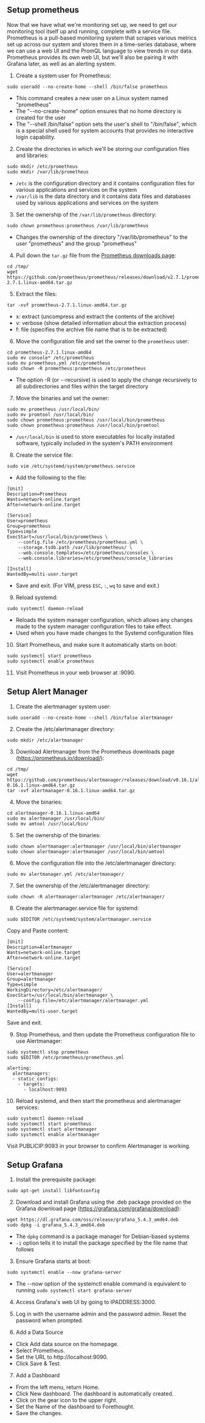 ## Setup prometheus

Now that we have what we're monitoring set up, we need to get our monitoring tool itself up and running, complete with a service file. 
Prometheus is a pull-based monitoring system that scrapes various metrics set up across our system and stores them in a time-series database, 
where we can use a web UI and the PromQL language to view trends in our data. 
Prometheus provides its own web UI, but we'll also be pairing it with Grafana later, as well as an alerting system.

1. Create a system user for Prometheus:
```console
sudo useradd --no-create-home --shell /bin/false prometheus
```
* This command creates a new user on a Linux system named "prometheus"
* The "--no-create-home" option ensures that no home directory is created for the user
* The "--shell /bin/false" option sets the user's shell to "/bin/false", which is a special shell used for system accounts that provides no interactive login capability.

2. Create the directories in which we'll be storing our configuration files and libraries:
```console
sudo mkdir /etc/prometheus
sudo mkdir /var/lib/prometheus
```
* `/etc` is the configuration directory and it contains configuration files for various applications and services on the system
* `/var/lib` is the data directory and it contains data files and databases used by various applications and services on the system
 
3. Set the ownership of the `/var/lib/prometheus` directory:
```console
sudo chown prometheus:prometheus /var/lib/prometheus
```
* Changes the ownership of the directory "/var/lib/prometheus" to the user "prometheus" and the group "prometheus"

4. Pull down the `tar.gz` file from the [Prometheus downloads page](https://prometheus.io/download/):
```console
cd /tmp/
wget https://github.com/prometheus/prometheus/releases/download/v2.7.1/prometheus-2.7.1.linux-amd64.tar.gz
```
  
5. Extract the files:
```console
tar -xvf prometheus-2.7.1.linux-amd64.tar.gz
```
* x: extract (uncompress and extract the contents of the archive)
* v: verbose (show detailed information about the extraction process)
* f: file (specifies the archive file name that is to be extracted)
                                                                     
6. Move the configuration file and set the owner to the `prometheus` user:
```console
cd prometheus-2.7.1.linux-amd64
sudo mv console* /etc/prometheus
sudo mv prometheus.yml /etc/prometheus
sudo chown -R prometheus:prometheus /etc/prometheus
```
* The option -R (or --recursive) is used to apply the change recursively to all subdirectories and files within the target directory
                                                               
7. Move the binaries and set the owner:
```console
sudo mv prometheus /usr/local/bin/
sudo mv promtool /usr/local/bin/
sudo chown prometheus:prometheus /usr/local/bin/prometheus
sudo chown prometheus:prometheus /usr/local/bin/promtool
```
* `/usr/local/bin` is used to store executables for locally installed software, typically included in the system's PATH environment
                                                                     
8. Create the service file:
```console
sudo vim /etc/systemd/system/prometheus.service
```

* Add the following to the file:

```
[Unit]
Description=Prometheus
Wants=network-online.target
After=network-online.target

[Service]
User=prometheus
Group=prometheus
Type=simple
ExecStart=/usr/local/bin/prometheus \
    --config.file /etc/prometheus/prometheus.yml \
    --storage.tsdb.path /var/lib/prometheus/ \
    --web.console.templates=/etc/prometheus/consoles \
    --web.console.libraries=/etc/prometheus/console_libraries

[Install]
WantedBy=multi-user.target
```
    
* Save and exit. (For VIM, press `ESC`, `:`, `wq` to save and exit.)

 9. Reload systemd:
```console
sudo systemctl daemon-reload
```
* Reloads the system manager configuration, which allows any changes made to the system manager configuration files to take effect.
* Used when you have made changes to the Systemd configuration files

 10. Start Prometheus, and make sure it automatically starts on boot:
```console
sudo systemctl start prometheus
sudo systemctl enable prometheus
```
    
11. Visit Prometheus in your web browser at <PUBLICIP>:9090.
 
## Setup Alert Manager
 
1. Create the alertmanager system user:
```console
sudo useradd --no-create-home --shell /bin/false alertmanager
```
 
2. Create the /etc/alertmanager directory:
```console
sudo mkdir /etc/alertmanager
```
 
3. Download Alertmanager from the Prometheus downloads page (https://prometheus.io/download/):
```console
cd /tmp/
wget https://github.com/prometheus/alertmanager/releases/download/v0.16.1/alertmanager-0.16.1.linux-amd64.tar.gz
tar -xvf alertmanager-0.16.1.linux-amd64.tar.gz
```

4. Move the binaries:
```console
cd alertmanager-0.16.1.linux-amd64
sudo mv alertmanager /usr/local/bin/
sudo mv amtool /usr/local/bin/
``` 
 
5. Set the ownership of the binaries:
```console
sudo chown alertmanager:alertmanager /usr/local/bin/alertmanager
sudo chown alertmanager:alertmanager /usr/local/bin/amtool
```
 
6. Move the configuration file into the /etc/alertmanager directory:
```console
sudo mv alertmanager.yml /etc/alertmanager/
```
 
7. Set the ownership of the /etc/alertmanager directory:
```console
sudo chown -R alertmanager:alertmanager /etc/alertmanager/
```
 
8. Create the alertmanager.service file for systemd:
```console
sudo $EDITOR /etc/systemd/system/alertmanager.service
```
Copy and Paste content:
```
[Unit]
Description=Alertmanager
Wants=network-online.target
After=network-online.target

[Service]
User=alertmanager
Group=alertmanager
Type=simple
WorkingDirectory=/etc/alertmanager/
ExecStart=/usr/local/bin/alertmanager \
    --config.file=/etc/alertmanager/alertmanager.yml
[Install]
WantedBy=multi-user.target
```
Save and exit.

9. Stop Prometheus, and then update the Prometheus configuration file to use Alertmanager:
```console
sudo systemctl stop prometheus
sudo $EDITOR /etc/prometheus/prometheus.yml
```

```
alerting:
  alertmanagers:
  - static_configs:
    - targets:
      - localhost:9093
```
 
10. Reload systemd, and then start the prometheus and alertmanager services:
```console
sudo systemctl daemon-reload
sudo systemctl start prometheus
sudo systemctl start alertmanager
sudo systemctl enable alertmanager
```

Visit PUBLICIP:9093 in your browser to confirm Alertmanager is working.
 
## Setup Grafana

1. Install the prerequisite package:
```console
sudo apt-get install libfontconfig
```

2. Download and install Grafana using the .deb package provided on the Grafana download page (https://grafana.com/grafana/download):
```console
wget https://dl.grafana.com/oss/release/grafana_5.4.3_amd64.deb
sudo dpkg -i grafana_5.4.3_amd64.deb
```
* The `dpkg` command is a package manager for Debian-based systems
* `-i` option tells it to install the package specified by the file name that follows
 
3. Ensure Grafana starts at boot:
```console
sudo systemctl enable --now grafana-server
```
* The --now option of the systemctl enable command is equivalent to running `sudo systemctl start grafana-server`
 
4. Access Grafana's web UI by going to IPADDRESS:3000.

5. Log in with the username admin and the password admin. Reset the password when prompted.

6. Add a Data Source
* Click Add data source on the homepage.
* Select Prometheus.
* Set the URL to http://localhost:9090.
* Click Save & Test.

7. Add a Dashboard
* From the left menu, return Home.
* Click New dashboard. The dashboard is automatically created.
* Click on the gear icon to the upper right.
* Set the Name of the dashboard to Forethought.
* Save the changes.
